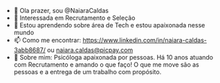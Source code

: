 - 👋 Ola prazer, sou @NaiaraCaldas
- 👀 Interessada em Recrutamento e Seleção
- 🌱 Estou aprendendo sobre área de Tech e estou apaixonada nesse mundo
- 📫 Como me encontrar: https://www.linkedin.com/in/naiara-caldas-3abb8687/  ou naiara.caldas@picpay.com
- 🖤 Sobre mim: Psicóloga apaixonada por pessoas. Há 10 anos atuando com Recrutamento e amando o que faço! O que me move são as pessoas e a entrega de um trabalho com propósito.
